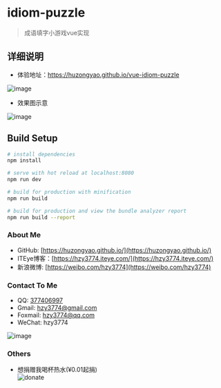 # idiom-puzzle

> 成语填字小游戏vue实现

## 详细说明

* 体验地址：https://huzongyao.github.io/vue-idiom-puzzle

![image](https://huzongyao.github.io/vue-idiom-puzzle/static/img/qrcode.png)

* 效果图示意

![image](https://huzongyao.github.io/vue-idiom-puzzle/static/img/screen.png)

## Build Setup

``` bash
# install dependencies
npm install

# serve with hot reload at localhost:8080
npm run dev

# build for production with minification
npm run build

# build for production and view the bundle analyzer report
npm run build --report
```

### About Me
 * GitHub: [https://huzongyao.github.io/](https://huzongyao.github.io/)
 * ITEye博客：[https://hzy3774.iteye.com/](https://hzy3774.iteye.com/)
 * 新浪微博: [https://weibo.com/hzy3774](https://weibo.com/hzy3774)

### Contact To Me
 * QQ: [377406997](https://wpa.qq.com/msgrd?v=3&uin=377406997&site=qq&menu=yes)
 * Gmail: [hzy3774@gmail.com](mailto:hzy3774@gmail.com)
 * Foxmail: [hzy3774@qq.com](mailto:hzy3774@qq.com)
 * WeChat: hzy3774

  ![image](https://raw.githubusercontent.com/hzy3774/AndroidP7zip/master/misc/wechat.png)

### Others
 * 想捐赠我喝杯热水(¥0.01起捐)</br>
 ![donate](https://github.com/huzongyao/JChineseChess/blob/master/misc/donate.png?raw=true)
